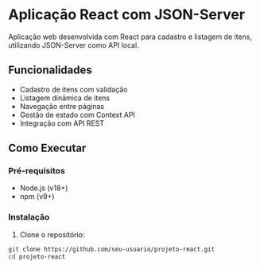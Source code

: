 # Aplicação React com JSON-Server

Aplicação web desenvolvida com React para cadastro e listagem de itens, utilizando JSON-Server como API local.

## Funcionalidades
- Cadastro de itens com validação
- Listagem dinâmica de itens
- Navegação entre páginas
- Gestão de estado com Context API
- Integração com API REST

## Como Executar

### Pré-requisitos
- Node.js (v18+)
- npm (v9+)

### Instalação
1. Clone o repositório:
```bash
git clone https://github.com/seu-usuario/projeto-react.git
cd projeto-react